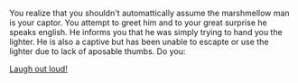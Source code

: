 You realize that you shouldn't automattically assume the
marshmellow man is your captor. You attempt to greet him and
to your great surprise he speaks english. He informs you
that he was simply trying to hand you the lighter. He is
also a captive but has been unable to escapte or use the
lighter due to lack of aposable thumbs.
Do you:

[Laugh out loud!](../lol/laugh-out-loud.md)